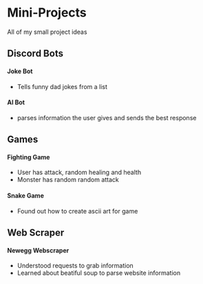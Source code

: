 # Mini-Projects
All of my small project ideas

## Discord Bots
#### Joke Bot
 - Tells funny dad jokes from a list
#### AI Bot
 - parses information the user gives and sends the best response

## Games
#### Fighting Game
 - User has attack, random healing and health
 - Monster has random random attack
#### Snake Game
 - Found out how to create ascii art for game

## Web Scraper
#### Newegg Webscraper
 - Understood requests to grab information
 - Learned about beatiful soup to parse website information
